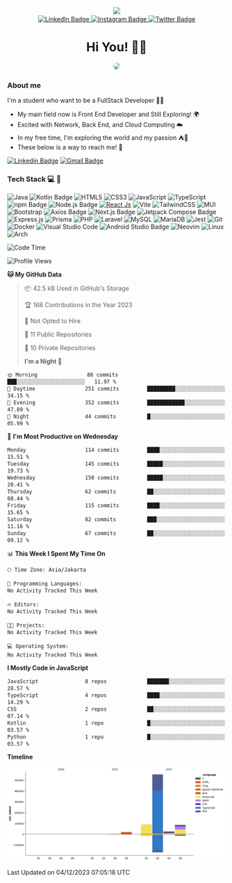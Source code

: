 <div>
  <div id="header" align="center">
      <img src="https://media.giphy.com/media/nFLW7PNGgN3lI68rdv/giphy.gif" width="100"/>
      <div id="badges" style="margin-bottom:20px">
        <a href="https://www.linkedin.com/in/daffaputranarendra/">
          <img src="https://img.shields.io/badge/LinkedIn-blue?style=for-the-badge&logo=linkedin&logoColor=white" alt="LinkedIn Badge"/>
        </a>
        <a href="https://www.instagram.com/daffadon_/">
          <img src="https://img.shields.io/badge/Instagram-E4405F?style=for-the-badge&logo=instagram&logoColor=white" alt="Instagram Badge"/>
        </a>
        <a href="https://twitter.com/daffadon_">
          <img src="https://img.shields.io/badge/Twitter-blue?style=for-the-badge&logo=twitter&logoColor=white" alt="Twitter Badge"/>
        </a>
      </div>
    <h1>Hi You! 🙌🙌</h1>
    <img src="https://media.giphy.com/media/rJsMvyk7AHHiW9qKLM/giphy.gif" height=200 style="border-radius:10px" />
  </div>
</div>

### About me

I'm a student who want to be a FullStack Developer 🧑‍💻

- My main field now is Front End Developer and Still Exploring! 🌍
- Excited with Network, Back End, and Cloud Computing ☁️
- In my free time, I'm exploring the world and my passion ⛺🍵
- These below is a way to reach me! 🏃

[![Linkedin Badge](https://img.shields.io/badge/LinkedIn-blue?style=for-the-badge&logo=linkedin&logoColor=white)](https://www.linkedin.com/in/daffaputranarendra/)
[![Gmail Badge](https://img.shields.io/badge/Gmail-D14836?style=for-the-badge&logo=gmail&logoColor=white)](https://mail.google.com/mail/?view=cm&fs=1&to=daffaputranarendra9@gmail.com)

### Tech Stack 💻 📘

![Java](https://img.shields.io/badge/java-%23ED8B00.svg?style=for-the-badge&logo=openjdk&logoColor=white)
![Kotlin Badge](https://img.shields.io/badge/Kotlin-7F52FF?logo=kotlin&logoColor=fff&style=for-the-badge)
![HTML5](https://img.shields.io/badge/html5-%23E34F26.svg?style=for-the-badge&logo=html5&logoColor=white)
![CSS3](https://img.shields.io/badge/css3-%231572B6.svg?style=for-the-badge&logo=css3&logoColor=white)
![JavaScript](https://img.shields.io/badge/javascript-%23323330.svg?style=for-the-badge&logo=javascript&logoColor=%23F7DF1E)
![TypeScript](https://img.shields.io/badge/typescript-%23007ACC.svg?style=for-the-badge&logo=typescript&logoColor=white)
![npm Badge](https://img.shields.io/badge/npm-CB3837?logo=npm&logoColor=fff&style=for-the-badge)
![Node.js Badge](https://img.shields.io/badge/Node.js-393?logo=nodedotjs&logoColor=fff&style=for-the-badge)
[![React Js](https://img.shields.io/badge/-ReactJs-61DAFB?logo=react&logoColor=white&style=for-the-badge)](https://react.dev/)
![Vite](https://img.shields.io/badge/vite-%23646CFF.svg?style=for-the-badge&logo=vite&logoColor=white)
![TailwindCSS](https://img.shields.io/badge/tailwindcss-%2338B2AC.svg?style=for-the-badge&logo=tailwind-css&logoColor=white)
![MUI](https://img.shields.io/badge/MUI-%230081CB.svg?style=for-the-badge&logo=mui&logoColor=white)
![Bootstrap](https://img.shields.io/badge/bootstrap-%238511FA.svg?style=for-the-badge&logo=bootstrap&logoColor=white)
![Axios Badge](https://img.shields.io/badge/Axios-5A29E4?logo=axios&logoColor=fff&style=for-the-badge)
![Next.js Badge](https://img.shields.io/badge/Next.js-000?logo=nextdotjs&logoColor=fff&style=for-the-badge)
![Jetpack Compose Badge](https://img.shields.io/badge/Jetpack%20Compose-4285F4?logo=jetpackcompose&logoColor=fff&style=for-the-badge)
![Express.js](https://img.shields.io/badge/express.js-%23404d59.svg?style=for-the-badge&logo=express&logoColor=%2361DAFB)
![Prisma](https://img.shields.io/badge/Prisma-3982CE?style=for-the-badge&logo=Prisma&logoColor=white)
![PHP](https://img.shields.io/badge/php-%23777BB4.svg?style=for-the-badge&logo=php&logoColor=white)
![Laravel](https://img.shields.io/badge/laravel-%23FF2D20.svg?style=for-the-badge&logo=laravel&logoColor=white)
![MySQL](https://img.shields.io/badge/mysql-%2300f.svg?style=for-the-badge&logo=mysql&logoColor=white)
![MariaDB](https://img.shields.io/badge/MariaDB-003545?style=for-the-badge&logo=mariadb&logoColor=white)
![Jest](https://img.shields.io/badge/-jest-%23C21325?style=for-the-badge&logo=jest&logoColor=white)
![Git](https://img.shields.io/badge/git-%23F05033.svg?style=for-the-badge&logo=git&logoColor=white)
![Docker](https://img.shields.io/badge/docker-%230db7ed.svg?style=for-the-badge&logo=docker&logoColor=white)
![Visual Studio Code](https://img.shields.io/badge/Visual%20Studio%20Code-0078d7.svg?style=for-the-badge&logo=visual-studio-code&logoColor=white)
![Android Studio Badge](https://img.shields.io/badge/Android%20Studio-3DDC84?logo=androidstudio&logoColor=fff&style=for-the-badge)
![Neovim](https://img.shields.io/badge/NeoVim-%2357A143.svg?&style=for-the-badge&logo=neovim&logoColor=white)
![Linux](https://img.shields.io/badge/Linux-FCC624?style=for-the-badge&logo=linux&logoColor=black)
![Arch](https://img.shields.io/badge/Arch%20Linux-1793D1?logo=arch-linux&logoColor=fff&style=for-the-badge)

<!--START_SECTION:waka-->

![Code Time](http://img.shields.io/badge/Code%20Time-0%20secs-blue)

![Profile Views](http://img.shields.io/badge/Profile%20Views-159-blue)

**🐱 My GitHub Data**

> 📦 42.5 kB Used in GitHub's Storage
>
> 🏆 168 Contributions in the Year 2023
>
> 🚫 Not Opted to Hire
>
> 📜 11 Public Repositories
>
> 🔑 10 Private Repositories
>
> **I'm a Night 🦉**

```text
🌞 Morning                88 commits          ███░░░░░░░░░░░░░░░░░░░░░░   11.97 %
🌆 Daytime                251 commits         █████████░░░░░░░░░░░░░░░░   34.15 %
🌃 Evening                352 commits         ████████████░░░░░░░░░░░░░   47.89 %
🌙 Night                  44 commits          █░░░░░░░░░░░░░░░░░░░░░░░░   05.99 %
```

📅 **I'm Most Productive on Wednesday**

```text
Monday                   114 commits         ████░░░░░░░░░░░░░░░░░░░░░   15.51 %
Tuesday                  145 commits         █████░░░░░░░░░░░░░░░░░░░░   19.73 %
Wednesday                150 commits         █████░░░░░░░░░░░░░░░░░░░░   20.41 %
Thursday                 62 commits          ██░░░░░░░░░░░░░░░░░░░░░░░   08.44 %
Friday                   115 commits         ████░░░░░░░░░░░░░░░░░░░░░   15.65 %
Saturday                 82 commits          ███░░░░░░░░░░░░░░░░░░░░░░   11.16 %
Sunday                   67 commits          ██░░░░░░░░░░░░░░░░░░░░░░░   09.12 %
```

📊 **This Week I Spent My Time On**

```text
🕑︎ Time Zone: Asia/Jakarta

💬 Programming Languages:
No Activity Tracked This Week

🔥 Editors:
No Activity Tracked This Week

🐱‍💻 Projects:
No Activity Tracked This Week

💻 Operating System:
No Activity Tracked This Week
```

**I Mostly Code in JavaScript**

```text
JavaScript               8 repos             ███████░░░░░░░░░░░░░░░░░░   28.57 %
TypeScript               4 repos             ████░░░░░░░░░░░░░░░░░░░░░   14.29 %
CSS                      2 repos             ██░░░░░░░░░░░░░░░░░░░░░░░   07.14 %
Kotlin                   1 repo              █░░░░░░░░░░░░░░░░░░░░░░░░   03.57 %
Python                   1 repo              █░░░░░░░░░░░░░░░░░░░░░░░░   03.57 %
```

**Timeline**

![Lines of Code chart](https://raw.githubusercontent.com/Daffadon/Daffadon/main/assets/bar_graph.png)

Last Updated on 04/12/2023 07:05:18 UTC

<!--END_SECTION:waka-->
